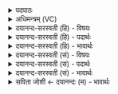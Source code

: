 <details><summary>पदपाठः</summary>

य॒का। अ॒स॒कौ। श॒कु॒न्ति॒का। आ॒हल॑क्। इति॑। वञ्च॑ति। आ। ह॒न्ति॒। ग॒भे। पसः॑। निग॑ल्गलीति। धार॑का। २२।
</details>

<details><summary>अधिमन्त्रम् (VC)</summary>

- राजप्रजे देवते
- प्रजापतिर्ऋषिः
- विराडनुष्टुप्
- गान्धारः
</details>

<details><summary>दयानन्द-सरस्वती (हि) - विषयः</summary>

फिर उसी विषय को अगले मन्त्र में कहा है ॥
</details>

<details><summary>दयानन्द-सरस्वती (हि) - पदार्थः</summary>

पदार्थान्वयभाषाः -  जिस (गभे) प्रजा में राजा अपने (पसः) राज्य को (आहन्ति) जाने वा प्राप्त हो, वह (धारका) सुख को धारण करनेवाली प्रजा (निगल्गलीति) निरन्तर सुख को निगलती-सी वर्त्तमान होती है और जिससे (यका) जो (असकौ) यह प्रजा (शकुन्तिका) छोटी चिडि़या के समान निर्बल है, इससे इस प्रजा को (आहलक्) अच्छे प्रकार जो हल से भूमि करोदता है, उसको प्राप्त होनेवाला अर्थात् हल से जुती हुई भूमि से कर को लेनेवाला राजा (वञ्चतीति) ऐसे वञ्चता अपना कर धन लेता है कि जैसे प्रजा को सुख प्राप्त हो ॥२२ ॥
</details>

<details><summary>दयानन्द-सरस्वती (हि) - भावार्थः</summary>

भावार्थभाषाः -  इस मन्त्र में वाचकलुप्तोपमालङ्कार है। यदि राजा न्याय से प्रजा की रक्षा न करे और प्रजा से कर लेवे तो जैसे-जैसे प्रजा नष्ट हो, वैसे राजा भी नष्ट होता है। यदि विद्या और विनय से प्रजा की भलीभाँति रक्षा करे तो राजा और प्रजा सब ओर से वृद्धि को पावें ॥२२ ॥
</details>

<details><summary>दयानन्द-सरस्वती (सं) - विषयः</summary>

पुनस्तमेव विषयमाह ॥
</details>

<details><summary>दयानन्द-सरस्वती (सं) - पदार्थः</summary>

पदार्थान्वयभाषाः -  यस्यां गभे राजा पसो राष्ट्रमाहन्ति सा धारका प्रजा निगल्गलीति, यतो यकाऽसकौ शकुन्तिका शकुन्तिकेव वर्त्तते, तस्मादिमामाहलग्राजा वञ्चतीति ॥२२ ॥
</details>

<details><summary>दयानन्द-सरस्वती (सं) - भावार्थः</summary>

भावार्थभाषाः -  अत्र वाचकलुप्तोपमालङ्कारः। यदि राजा न्यायेन प्रजाया रक्षणं न कुर्यादकृत्वा करं गृह्णीयात्तर्हि यथा प्रजाः क्रमशः क्षीणा भवन्ति तथा राजापि नष्टो भवति। यदि विद्याविनयाभ्यां प्रजाः संरक्षेत्तर्हि राजप्रजे सर्वतो वर्द्धेताम् ॥२२ ॥
</details>

<details><summary>सविता जोशी ← दयानन्दः (म) - भावार्थः</summary>

भावार्थभाषाः -  या मंत्रात वाचकलुप्तोपमालंकार आहे. जर राजाने न्यायाने प्रजेचे रक्षण केले नाही व प्रजेकडून कर घेतला तर जसजशी प्रजा नष्ट होते तसतसा राजा नष्ट होतो. जर विद्या व विनयाने प्रजेचे चांगल्याप्रकारे रक्षण केले तर राजा व प्रजा यांची सर्व बाजूंनी भरभराट होते.
</details>